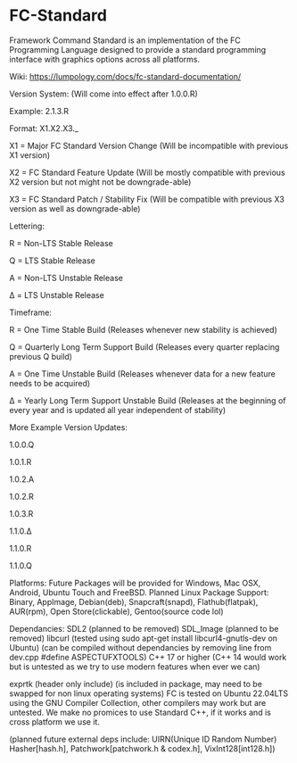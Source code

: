 # FC-Standard
Framework Command Standard is an implementation of the FC Programming Language designed to provide a standard programming interface with graphics options across all platforms.

Wiki: https://lumpology.com/docs/fc-standard-documentation/


Version System: (Will come into effect after 1.0.0.R)

Example: 2.1.3.R

Format: X1.X2.X3._

X1 = Major FC Standard Version Change (Will be incompatible with previous X1 version)

X2 = FC Standard Feature Update (Will be mostly compatible with previous X2 version but not might not be downgrade-able)

X3 = FC Standard Patch / Stability Fix (Will be compatible with previous X3 version as well as downgrade-able)

Lettering:

R = Non-LTS Stable Release

Q = LTS Stable Release 

A = Non-LTS Unstable Release

Δ = LTS Unstable Release

Timeframe:

R = One Time Stable Build (Releases whenever new stability is achieved)

Q = Quarterly Long Term Support Build (Releases every quarter replacing previous Q build)

A = One Time Unstable Build (Releases whenever data for a new feature needs to be acquired)

Δ = Yearly Long Term Support Unstable Build (Releases at the beginning of every year and is updated all year independent of stability)

More Example Version Updates:

1.0.0.Q 

1.0.1.R

1.0.2.A

1.0.2.R

1.0.3.R

1.1.0.Δ

1.1.0.R

1.1.0.Q

Platforms:
Future Packages will be provided for Windows, Mac OSX, Android, Ubuntu Touch and FreeBSD.
Planned Linux Package Support: Binary, AppImage, Debian(deb), Snapcraft(snapd), Flathub(flatpak), AUR(rpm), Open Store(clickable), Gentoo(source code lol)

Dependancies:
SDL2 (planned to be removed)
SDL_Image (planned to be removed)
libcurl (tested using sudo apt-get install libcurl4-gnutls-dev on Ubuntu)
(can be compiled without dependancies by removing line from dev.cpp #define ASPECTUFXTOOLS)
C++ 17 or higher (C++ 14 would work but is untested as we try to use modern features when ever we can)

exprtk (header only include) (is included in package, may need to be swapped for non linux operating systems)
FC is tested on Ubuntu 22.04LTS using the GNU Compiler Collection, other compilers may work but are untested.
We make no promices to use Standard C++, if it works and is cross platform we use it.

(planned future external deps include: UIRN(Unique ID Random Number) Hasher[hash.h], Patchwork[patchwork.h & codex.h], VixInt128[int128.h])
